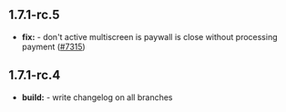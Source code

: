 ## 1.7.1-rc.5

* **fix:**  - don't active multiscreen is paywall is close without processing payment ([#7315](https://github.com/AzzappApp/azzapp/pull/7315))

## 1.7.1-rc.4

* **build:**  - write changelog on all branches